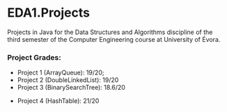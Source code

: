 # EDA1.Projects
Projects in Java for the Data Structures and Algorithms discipline of the third semester of the Computer Engineering course at University of Évora.

### Project Grades:
* Project 1 (ArrayQueue): 19/20;
* Project 2 (DoubleLinkedList): 19/20
* Project 3 (BinarySearchTree): 18.6/20
+ Project 4 (HashTable): 21/20
